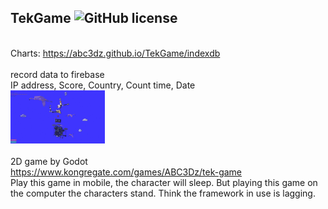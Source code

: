 ## TekGame ![GitHub license](https://img.shields.io/badge/license-MIT-blue.svg)
 <br>Charts: https://abc3dz.github.io/TekGame/indexdb
<br>
<br>record data to firebase
<br>IP address, Score, Country, Count time, Date
<br><img src="https://github.com/abc3dz/TekGame/blob/master/screenshot/20200306.gif" width="30%" height="30%">
<br><br>2D game by Godot
<br>https://www.kongregate.com/games/ABC3Dz/tek-game
<br>Play this game in mobile, the character will sleep. But playing this game on the computer the characters stand. Think the framework in use is lagging.
